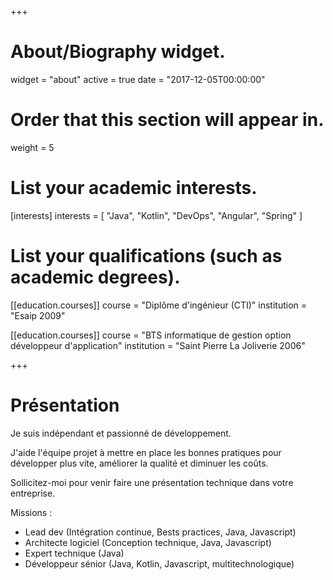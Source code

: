 +++
# About/Biography widget.
widget = "about"
active = true
date = "2017-12-05T00:00:00"

# Order that this section will appear in.
weight = 5

# List your academic interests.
[interests]
  interests = [
    "Java",
    "Kotlin",
    "DevOps",
    "Angular",
    "Spring"
  ]

# List your qualifications (such as academic degrees).
[[education.courses]]
  course = "Diplôme d'ingénieur (CTI)"
  institution = "Esaip 2009"

[[education.courses]]
  course = "BTS informatique de gestion option développeur d'application"
  institution = "Saint Pierre La Joliverie 2006"

+++

# Présentation

Je suis indépendant et passionné de développement.

J'aide l'équipe projet à mettre en place les bonnes pratiques pour développer plus vite, améliorer la qualité et diminuer les coûts.

Sollicitez-moi pour venir faire une présentation technique dans votre entreprise.

Missions : 

* Lead dev (Intégration continue, Bests practices, Java, Javascript)
* Architecte logiciel (Conception technique, Java, Javascript)
* Expert technique (Java)
* Développeur sénior (Java, Kotlin, Javascript, multitechnologique)
